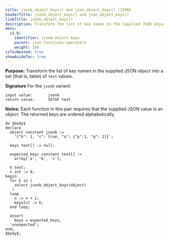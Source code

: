 ```yaml
---
title: jsonb_object_keys() and json_object_keys() [JSON]
headerTitle: jsonb_object_keys() and json_object_keys()
linkTitle: jsonb_object_keys() 
description: Transform the list of key names in the supplied JSON object into a set (that is, table) of text values.
menu:
  v2.8:
    identifier: jsonb-object-keys
    parent: json-functions-operators
    weight: 160
isTocNested: true
showAsideToc: true
---
```


**Purpose:** Transform the list of key names in the supplied JSON _object_ into a set (that is, table) of `text` values.

**Signature** For the `jsonb` variant:

```
input value:       jsonb
return value:      SETOF text
```

**Notes:** Each function in this pair requires that the supplied JSON value is an _object_. The returned keys are ordered alphabetically.

```plpgsql
do $body$
declare
  object constant jsonb :=
    '{"b": 1, "c": true, "a": {"p":1, "q": 2}}';

  keys text[] := null;

  expected_keys constant text[] :=
    array['a', 'b', 'c'];

  k text;
  n int := 0;
begin
  for k in (
    select jsonb_object_keys(object)
   )
  loop
    n := n + 1;
    keys[n] := k;
  end loop;

  assert
    keys = expected_keys,
  'unexpected';
end;
$body$;
```
